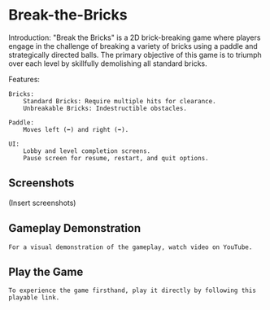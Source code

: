 # Break-the-Bricks

Introduction:
"Break the Bricks" is a 2D brick-breaking game where players engage in the challenge of breaking a variety of bricks using a paddle and 
strategically directed balls. The primary objective of this game is to triumph over each level by skillfully demolishing all standard bricks.

Features:

    Bricks:
        Standard Bricks: Require multiple hits for clearance.
        Unbreakable Bricks: Indestructible obstacles.

    Paddle:
        Moves left (⬅️) and right (➡️).

    UI:
        Lobby and level completion screens.
        Pause screen for resume, restart, and quit options.

## Screenshots

   (Insert screenshots)
  

## Gameplay Demonstration

    For a visual demonstration of the gameplay, watch video on YouTube.

## Play the Game

    To experience the game firsthand, play it directly by following this playable link.
